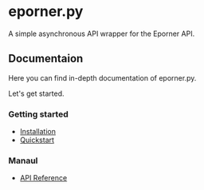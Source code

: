 # eporner.py
A simple asynchronous API wrapper for the Eporner API.

## Documentaion
Here you can find in-depth documentation of eporner.py.

Let's get started.

### Getting started
- [Installation](getting-started/#installation)
- [Quickstart](getting-started/#quickstart)

### Manaul
- [API Reference](manuals/#api-reference)
